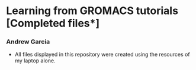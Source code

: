 # Learning from GROMACS tutorials [Completed files*]
### Andrew Garcia

* All files displayed in this repository were created using the resources of my laptop alone.  

